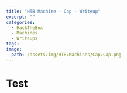 ```yaml
---
title: "HTB Machine - Cap - Writeup"
excerpt: ""
categories:
  - HackTheBox
  - Machines
  - Writeups
tags:
image:
  path: /assets/img/HTB/Machines/Cap/Cap.png
---
```

# Test